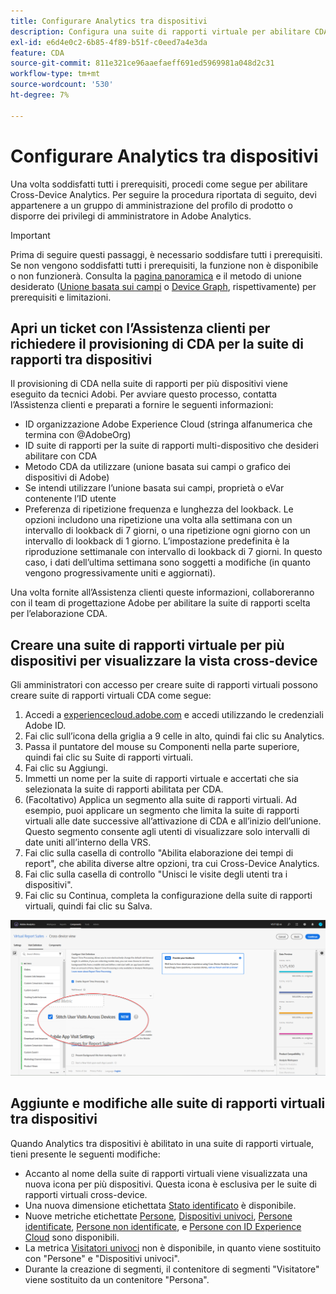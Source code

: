 ```yaml
---
title: Configurare Analytics tra dispositivi
description: Configura una suite di rapporti virtuale per abilitare CDA.
exl-id: e6d4e0c2-6b85-4f89-b51f-c0eed7a4e3da
feature: CDA
source-git-commit: 811e321ce96aaefaeff691ed5969981a048d2c31
workflow-type: tm+mt
source-wordcount: '530'
ht-degree: 7%

---
```


# Configurare Analytics tra dispositivi

Una volta soddisfatti tutti i prerequisiti, procedi come segue per abilitare Cross-Device Analytics. Per seguire la procedura riportata di seguito, devi appartenere a un gruppo di amministrazione del profilo di prodotto o disporre dei privilegi di amministratore in Adobe Analytics.

>[!IMPORTANT]
>
>Prima di seguire questi passaggi, è necessario soddisfare tutti i prerequisiti. Se non vengono soddisfatti tutti i prerequisiti, la funzione non è disponibile o non funzionerà. Consulta la [pagina panoramica](overview.md) e il metodo di unione desiderato ([Unione basata sui campi](field-based-stitching.md) o [Device Graph](device-graph.md), rispettivamente) per prerequisiti e limitazioni.

## Apri un ticket con l’Assistenza clienti per richiedere il provisioning di CDA per la suite di rapporti tra dispositivi

Il provisioning di CDA nella suite di rapporti per più dispositivi viene eseguito da tecnici Adobi. Per avviare questo processo, contatta l’Assistenza clienti e preparati a fornire le seguenti informazioni:

* ID organizzazione Adobe Experience Cloud (stringa alfanumerica che termina con @AdobeOrg)
* ID suite di rapporti per la suite di rapporti multi-dispositivo che desideri abilitare con CDA
* Metodo CDA da utilizzare (unione basata sui campi o grafico dei dispositivi di Adobe)
* Se intendi utilizzare l’unione basata sui campi, proprietà o eVar contenente l’ID utente
* Preferenza di ripetizione frequenza e lunghezza del lookback. Le opzioni includono una ripetizione una volta alla settimana con un intervallo di lookback di 7 giorni, o una ripetizione ogni giorno con un intervallo di lookback di 1 giorno.
L’impostazione predefinita è la riproduzione settimanale con intervallo di lookback di 7 giorni. In questo caso, i dati dell’ultima settimana sono soggetti a modifiche (in quanto vengono progressivamente uniti e aggiornati).

Una volta fornite all’Assistenza clienti queste informazioni, collaboreranno con il team di progettazione Adobe per abilitare la suite di rapporti scelta per l’elaborazione CDA.

## Creare una suite di rapporti virtuale per più dispositivi per visualizzare la vista cross-device

Gli amministratori con accesso per creare suite di rapporti virtuali possono creare suite di rapporti virtuali CDA come segue:

1. Accedi a [experiencecloud.adobe.com](https://experiencecloud.adobe.com) e accedi utilizzando le credenziali Adobe ID.
2. Fai clic sull’icona della griglia a 9 celle in alto, quindi fai clic su Analytics.
3. Passa il puntatore del mouse su Componenti nella parte superiore, quindi fai clic su Suite di rapporti virtuali.
4. Fai clic su Aggiungi.
5. Immetti un nome per la suite di rapporti virtuale e accertati che sia selezionata la suite di rapporti abilitata per CDA.
6. (Facoltativo) Applica un segmento alla suite di rapporti virtuali. Ad esempio, puoi applicare un segmento che limita la suite di rapporti virtuali alle date successive all’attivazione di CDA e all’inizio dell’unione. Questo segmento consente agli utenti di visualizzare solo intervalli di date uniti all’interno della VRS.
7. Fai clic sulla casella di controllo &quot;Abilita elaborazione dei tempi di report&quot;, che abilita diverse altre opzioni, tra cui Cross-Device Analytics.
8. Fai clic sulla casella di controllo &quot;Unisci le visite degli utenti tra i dispositivi&quot;.
9. Fai clic su Continua, completa la configurazione della suite di rapporti virtuali, quindi fai clic su Salva.

![Casella di controllo CDA](assets/cda-checkbox.png)

## Aggiunte e modifiche alle suite di rapporti virtuali tra dispositivi

Quando Analytics tra dispositivi è abilitato in una suite di rapporti virtuale, tieni presente le seguenti modifiche:

* Accanto al nome della suite di rapporti virtuali viene visualizzata una nuova icona per più dispositivi. Questa icona è esclusiva per le suite di rapporti virtuali cross-device.
* Una nuova dimensione etichettata [Stato identificato](../dimensions/identified-state.md) è disponibile.
* Nuove metriche etichettate [Persone](../metrics/people.md), [Dispositivi univoci](../metrics/unique-devices.md), [Persone identificate](../metrics/identified-people.md), [Persone non identificate](../metrics/unidentified-people.md), e [Persone con ID Experience Cloud](../metrics/people-with-exp-cloud-id.md) sono disponibili.
* La metrica [Visitatori univoci](../metrics/unique-visitors.md) non è disponibile, in quanto viene sostituito con &quot;Persone&quot; e &quot;Dispositivi univoci&quot;.
* Durante la creazione di segmenti, il contenitore di segmenti &quot;Visitatore&quot; viene sostituito da un contenitore &quot;Persona&quot;.
